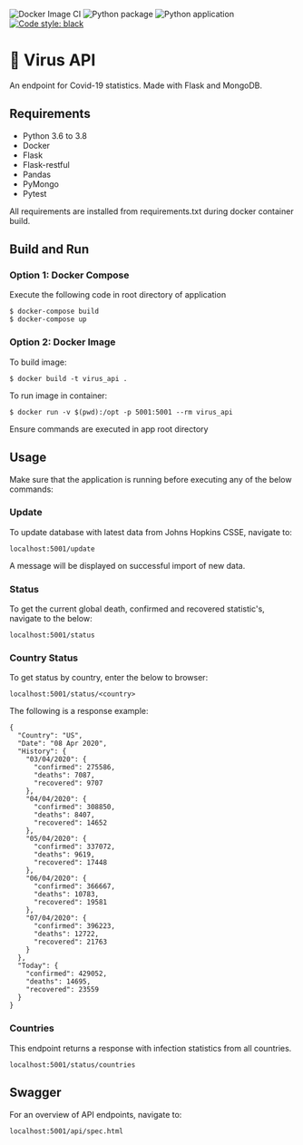 ![Docker Image CI](https://github.com/jacknely/virus_api/workflows/Docker%20Image%20CI/badge.svg)
![Python package](https://github.com/jacknely/virus_api/workflows/Python%20package/badge.svg)
![Python application](https://github.com/jacknely/virus_api/workflows/Python%20application/badge.svg)
[![Code style: black](https://img.shields.io/badge/code%20style-black-000000.svg)](https://github.com/psf/black)
# :face_with_thermometer: Virus API
An endpoint for Covid-19 statistics. Made with Flask and MongoDB.

## Requirements
- Python 3.6 to 3.8
- Docker
- Flask
- Flask-restful
- Pandas
- PyMongo
- Pytest

All requirements are installed from requirements.txt during docker container build.

## Build and Run
### Option 1: Docker Compose
Execute the following code in root directory of application
```
$ docker-compose build
$ docker-compose up
```


### Option 2: Docker Image
To build image:
```
$ docker build -t virus_api .
```

To run image in container:
```
$ docker run -v $(pwd):/opt -p 5001:5001 --rm virus_api
```
Ensure commands are executed in app root directory


## Usage
Make sure that the application is running before executing any of the below commands:

### Update
To update database with latest data from Johns Hopkins CSSE, navigate to:
```
localhost:5001/update
```
A message will be displayed on successful import of new data.

### Status
To get the current global death, confirmed and recovered statistic's, navigate to the below:
```
localhost:5001/status

```
### Country Status
To get status by country, enter the below to browser:
```
localhost:5001/status/<country>
```
The following is a response example:
```
{
  "Country": "US",
  "Date": "08 Apr 2020",
  "History": {
    "03/04/2020": {
      "confirmed": 275586,
      "deaths": 7087,
      "recovered": 9707
    },
    "04/04/2020": {
      "confirmed": 308850,
      "deaths": 8407,
      "recovered": 14652
    },
    "05/04/2020": {
      "confirmed": 337072,
      "deaths": 9619,
      "recovered": 17448
    },
    "06/04/2020": {
      "confirmed": 366667,
      "deaths": 10783,
      "recovered": 19581
    },
    "07/04/2020": {
      "confirmed": 396223,
      "deaths": 12722,
      "recovered": 21763
    }
  },
  "Today": {
    "confirmed": 429052,
    "deaths": 14695,
    "recovered": 23559
  }
}
```
### Countries
This endpoint returns a response with infection statistics from all countries.
```
localhost:5001/status/countries
```

## Swagger
For an overview of API endpoints, navigate to:
```
localhost:5001/api/spec.html
```


